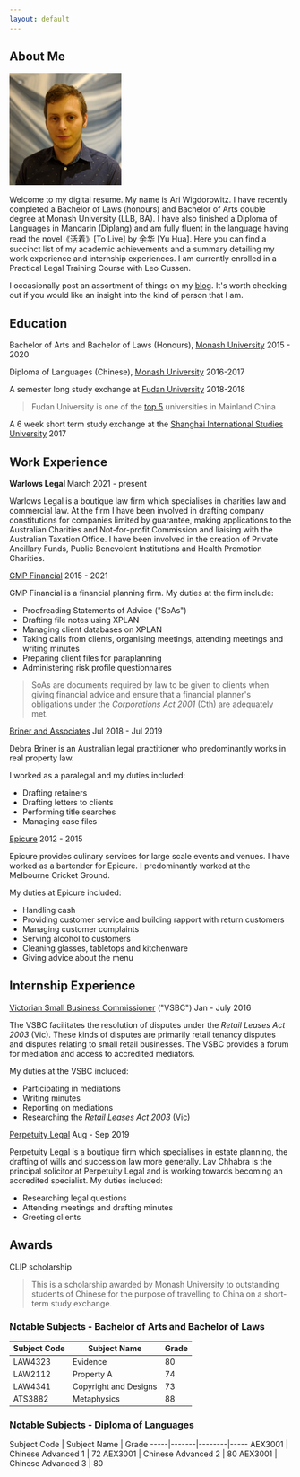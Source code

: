 ```yaml
---
layout: default
---
```


## About Me

<img class="profile-picture" src="sherlock.jpg">

Welcome to my digital resume. My name is Ari Wigdorowitz. I have recently completed a Bachelor of Laws (honours) and Bachelor of Arts double degree at Monash University (LLB, BA).  I have also finished a Diploma of Languages in Mandarin (Diplang) and am fully fluent in the language having read the novel《活着》[To Live] by 余华 [Yu Hua]. Here you can find a succinct list of my academic achievements and a summary detailing my work experience and internship experiences. I am currently enrolled in a Practical Legal Training Course with Leo Cussen.  

I occasionally post an assortment of things on my [blog](https://wigdo.github.io/papyrus). It's worth checking out if you would like an insight into the kind of person that I am.  

## Education

Bachelor of Arts and Bachelor of Laws (Honours), [Monash University](https://www.monash.edu/study/why-choose-monash/our-rankings)
2015 - 2020

Diploma of Languages (Chinese), [Monash University](https://www.monash.edu/study/why-choose-monash/our-rankings)
2016-2017

A semester long study exchange at [Fudan University](https://en.wikipedia.org/wiki/Fudan_University 'highly regarded Chinese university')
2018-2018

> Fudan University is one of the [top 5](https://www.timeshighereducation.com/student/best-universities/best-universities-china) universities in Mainland China

A 6 week short term study exchange at the [Shanghai International Studies University](https://en.wikipedia.org/wiki/Shanghai_International_Studies_University) 2017

## Work Experience

<b>Warlows Legal </b> March 2021 - present
<p>Warlows Legal is a boutique law firm which specialises in charities law and commercial law. At the firm I have been involved in drafting company constitutions for companies limited by guarantee, making applications to the Australian Charities and Not-for-profit Commission and liaising with the Australian Taxation Office. I have been involved in the creation of Private Ancillary Funds, Public Benevolent Institutions and Health Promotion Charities.
</p>


[GMP Financial](https://gmpfinancial.com.au/) 2015 - 2021
<p> GMP Financial is a financial planning firm. My duties at the firm include:
</p>

<ul>
  <li> Proofreading Statements of Advice ("SoAs") </li>
  <li> Drafting file notes using XPLAN </li>
  <li> Managing client databases on XPLAN </li>
  <li> Taking calls from clients, organising meetings, attending meetings and writing minutes </li>
  <li> Preparing client files for paraplanning </li>
  <li> Administering risk profile questionnaires </li>
</ul>

> SoAs are documents required
by law to be given to clients when giving financial advice and ensure
that a financial planner's obligations under the <em> Corporations Act 2001
</em> (Cth) are adequately met.


[Briner and Associates](https://lawyerlist.com.au/1829-Briner--Associates.aspx) Jul 2018 - Jul 2019
<p> Debra Briner is an Australian legal practitioner who predominantly works in real property law.</p>

<p>
I worked as a paralegal and my duties included: </p>  
<ul>

  <li> Drafting retainers </li>
  <li> Drafting letters to clients </li>
  <li> Performing title searches </li>
  <li> Managing case files </li>

</ul>

[Epicure](https://www.epicure.com.au/) 2012 - 2015

<p>  Epicure provides culinary services for large scale events and venues. I have
worked as a bartender for Epicure. I predominantly worked at the
Melbourne Cricket Ground.</p>

<p> My duties at Epicure included: </p>


<ul>
  <li> Handling cash </li>
  <li> Providing customer service and building rapport with return customers </li>
  <li> Managing customer complaints </li>
  <li> Serving alcohol to customers </li>
  <li> Cleaning glasses, tabletops and kitchenware </li>
  <li> Giving advice about the menu </li>

</ul>


## Internship Experience

[Victorian Small Business Commissioner](https://www.vsbc.vic.gov.au/) ("VSBC") Jan - July 2016

<p>
The VSBC facilitates the resolution of disputes under the <em> Retail Leases Act 2003 </em> (Vic). These kinds of disputes are primarily retail tenancy disputes and disputes relating to small retail businesses. The VSBC provides a forum for mediation and access to accredited mediators. </p>

<p> My duties at the VSBC included:
</p>

<ul>

  <li> Participating in mediations </li>
  <li> Writing minutes </li>
  <li> Reporting on mediations </li>
  <li> Researching the <em> Retail Leases Act 2003 </em> (Vic) </li>

</ul>

[Perpetuity Legal](https://www.perpetuitylegal.com.au/) Aug - Sep 2019


<p>
Perpetuity Legal is a boutique firm which specialises in estate planning, the drafting of wills and succession law more generally. Lav Chhabra is the principal solicitor at Perpetuity Legal and is working towards becoming an accredited specialist. My duties included: </p>

<ul>
  <li> Researching legal questions </li>
  <li> Attending meetings and drafting minutes </li>
  <li> Greeting clients </li>  
</ul>


## Awards

CLIP scholarship
> This is a scholarship awarded by Monash University to outstanding students of Chinese for the purpose of travelling to China on a short-term study exchange.


### Notable Subjects - Bachelor of Arts and Bachelor of Laws

Subject Code | Subject Name | Grade
-----|-------|--------
LAW4323 | Evidence | 80
LAW2112 | Property A | 74
LAW4341 |Copyright and Designs| 73
ATS3882 |Metaphysics | 88

### Notable Subjects - Diploma of Languages

Subject Code | Subject Name | Grade
-----|-------|--------|-----
AEX3001 | Chinese Advanced 1  | 72
AEX3001 | Chinese Advanced 2  | 80
AEX3001 | Chinese Advanced 3  | 80
